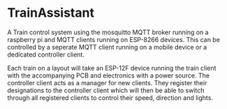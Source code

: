 # TrainAssistant
A Train control system using the mosquitto MQTT broker running on a raspberry pi and MQTT clients running on ESP-8266 devices. This can be controlled by a seperate MQTT client running on a mobile device or a dedicated controller client.

Each train on a layout will take an ESP-12F device running the train client with the accompanying PCB and electronics with a power source. The controller client acts as a manager for new clients. They register their designations to the controller client which will then be able to switch through all registered clients to control their speed, direction and lights. 
